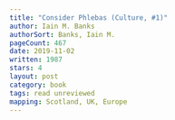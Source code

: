 ```yaml
---
title: "Consider Phlebas (Culture, #1)"
author: Iain M. Banks
authorSort: Banks, Iain M.
pageCount: 467
date: 2019-11-02
written: 1987
stars: 4
layout: post
category: book
tags: read unreviewed
mapping: Scotland, UK, Europe
---
```

